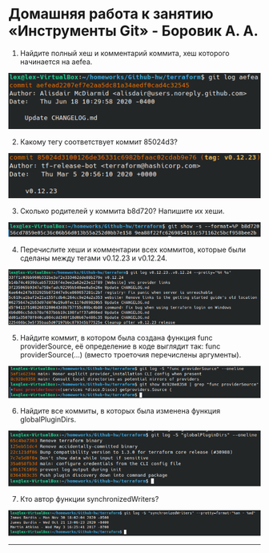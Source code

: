 # Домашняя работа к занятию «Инструменты Git» - Боровик А. А.

1. Найдите полный хеш и комментарий коммита, хеш которого начинается на aefea.

![aefea](https://github.com/Lex-Chaos/Gitinstr-hw/blob/main/img/commit_aefea.png)

2. Какому тегу соответствует коммит 85024d3?

![85024d3](https://github.com/Lex-Chaos/Gitinstr-hw/blob/main/img/commit_tag_85024d3.png)

3. Сколько родителей у коммита b8d720? Напишите их хеши.

![b8d720](https://github.com/Lex-Chaos/Gitinstr-hw/blob/main/img/commit_parents_b8d720.png)

4. Перечислите хеши и комментарии всех коммитов, которые были сделаны между тегами v0.12.23 и v0.12.24.

![hash_and_comment](https://github.com/Lex-Chaos/Gitinstr-hw/blob/main/img/commit_hash_and_comment.png)

5. Найдите коммит, в котором была создана функция func providerSource, её определение в коде выглядит так: func providerSource(...) (вместо троеточия перечислены аргументы).

![function_create](https://github.com/Lex-Chaos/Gitinstr-hw/blob/main/img/function_create.png)

6. Найдите все коммиты, в которых была изменена функция globalPluginDirs.

![function_change](https://github.com/Lex-Chaos/Gitinstr-hw/blob/main/img/function_change.png)

7. Кто автор функции synchronizedWriters?

![function_author](https://github.com/Lex-Chaos/Gitinstr-hw/blob/main/img/function_author.png)

---
